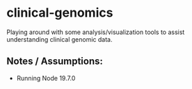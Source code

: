 # clinical-genomics
Playing around with some analysis/visualization tools to assist understanding clinical genomic data.

## Notes /  Assumptions:
* Running Node 19.7.0
